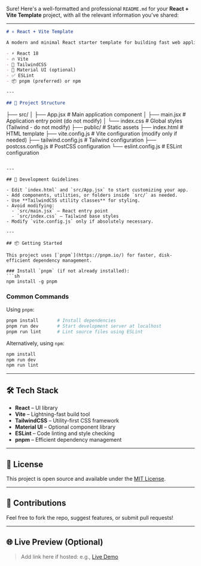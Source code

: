 Sure! Here's a well-formatted and professional `README.md` for your **React + Vite Template** project, with all the relevant information you've shared:

---

```markdown
# ⚛️ React + Vite Template

A modern and minimal React starter template for building fast web applications and games. Built using:

- ⚡️ React 18
- 🔥 Vite
- 🎨 TailwindCSS
- 🧱 Material UI (optional)
- ✅ ESLint
- 📦 pnpm (preferred) or npm

---

## 📁 Project Structure

```

├── src/
│   ├── App.jsx          # Main application component
│   ├── main.jsx         # Application entry point (do not modify)
│   └── index.css        # Global styles (Tailwind - do not modify)
├── public/              # Static assets
├── index.html           # HTML template
├── vite.config.js       # Vite configuration (modify only if needed)
├── tailwind.config.js   # Tailwind configuration
├── postcss.config.js    # PostCSS configuration
└── eslint.config.js     # ESLint configuration

````

---

## 🚀 Development Guidelines

- Edit `index.html` and `src/App.jsx` to start customizing your app.
- Add components, utilities, or folders inside `src/` as needed.
- Use **TailwindCSS utility classes** for styling.
- Avoid modifying:
  - `src/main.jsx` — React entry point
  - `src/index.css` — Tailwind base styles
- Modify `vite.config.js` only if absolutely necessary.

---

## 📦 Getting Started

This project uses [`pnpm`](https://pnpm.io/) for faster, disk-efficient dependency management.

### Install `pnpm` (if not already installed):
```sh
npm install -g pnpm
````

### Common Commands

Using `pnpm`:

```sh
pnpm install       # Install dependencies
pnpm run dev       # Start development server at localhost
pnpm run lint      # Lint source files using ESLint
```

Alternatively, using `npm`:

```sh
npm install
npm run dev
npm run lint
```

---

## 🛠️ Tech Stack

* **React** – UI library
* **Vite** – Lightning-fast build tool
* **TailwindCSS** – Utility-first CSS framework
* **Material UI** – Optional component library
* **ESLint** – Code linting and style checking
* **pnpm** – Efficient dependency management

---

## 📄 License

This project is open source and available under the [MIT License](LICENSE).

---

## 🤝 Contributions

Feel free to fork the repo, suggest features, or submit pull requests!

---

## 🌐 Live Preview (Optional)

> Add link here if hosted: e.g., [Live Demo](https://vidhyamaarg.vercel.app/)




